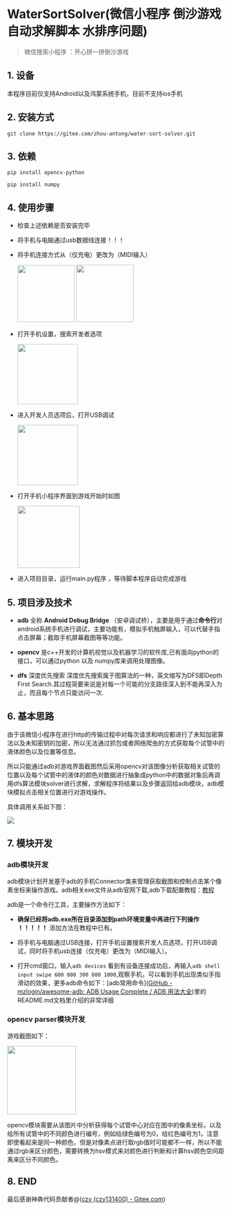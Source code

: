 # WaterSortSolver(微信小程序 倒沙游戏自动求解脚本 水排序问题)

> 微信搜索小程序 ：开心拼一拼倒沙游戏

## 1. 设备

本程序目前仅支持Android以及鸿蒙系统手机，目前不支持ios手机

## 2. 安装方式

```
git clone https://gitee.com/zhou-antong/water-sort-solver.git
```

## 3. 依赖

```
pip install opencv-python

pip install numpy
```

## 4. 使用步骤

+ 检查上述依赖是否安装完毕

+ 将手机与电脑通过usb数据线连接！！！

+ 将手机连接方式从（仅充电）更改为（MIDI输入）
  
  <img title="" src="src/01.jpg" alt="" width="132">
  
  <img title="" src="./src/02.jpg" alt="" width="133">

+ 打开手机设置，搜索开发者选项
  
  <img title="" src="src/03.jpg" alt="" width="140">

+ 进入开发人员选项后，打开USB调试
  
  <img title="" src="src/04.jpg" alt="" width="140">

+ 打开手机小程序界面到游戏开始时如图
  
  <img src="img/cache.jpg" title="" alt="" width="144">

+ 进入项目目录，运行main.py程序 ，等待脚本程序自动完成游戏

## 5. 项目涉及技术

+ **adb** 全称 **Android Debug Bridge** （安卓调试桥），主要是用于通过**命令行**对android系统手机进行调试，主要功能有，模拟手机触屏输入，可以代替手指点击屏幕；截取手机屏幕截图等等功能。

+ **opencv** 是c++开发的计算机视觉以及机器学习的软件库,已有面向python的接口，可以通过python 以及 numpy库来调用处理图像。

+ **dfs** 深度优先搜索 深度优先搜索属于图算法的一种，英文缩写为DFS即Depth First Search.其过程简要来说是对每一个可能的分支路径深入到不能再深入为止，而且每个节点只能访问一次.

## 6. 基本思路

由于该微信小程序在进行http的传输过程中对每次请求和响应都进行了未知加密算法以及未知密钥的加密，所以无法通过抓包或者网络爬虫的方式获取每个试管中的液体颜色以及位置等信息。

所以只能通过adb对游戏界面截图然后采用opencv对该图像分析获取相关试管的位置以及每个试管中的液体的颜色对数据进行抽象成python中的数据对象后再调用dfs算法模块solver进行求解，求解程序将结果以及步骤返回给adb模块，adb模块模拟点击相关位置进行对游戏操作。

具体调用关系如下图：

![](src/调用关系.png)

## 7. 模块开发

### adb模块开发

adb模块计划开发基于adb的手机Connector类来管理获取截图和控制点击某个像素坐标来操作游戏。adb相关exe文件从adb官网下载,adb下载配置教程：[教程]([adb下载安装及使用_Dongs丶的博客-CSDN博客_adb安装](https://blog.csdn.net/weixin_43927138/article/details/90477966))

adb是一个命令行工具，主要操作方法如下：

+ **确保已经将adb.exe所在目录添加到path环境变量中再进行下列操作 ！！！！！** 添加方法在教程中已有。

+ 将手机与电脑通过USB连接，打开手机设置搜索开发人员选项，打开USB调试，同时将手机usb连接（仅充电）更改为（MIDI输入）。

+ 打开cmd窗口，输入```adb devices``` 看到有设备连接成功后，再输入```adb shell input swipe 600 800 300 800 1000```,观察手机，可以看到手机出现类似手指滑动的效果，更多adb命令如下：[adb常用命令]([GitHub - mzlogin/awesome-adb: ADB Usage Complete / ADB 用法大全](https://github.com/mzlogin/awesome-adb))里的README.md文档里介绍的非常详细

### opencv parser模块开发

游戏截图如下：

<img src="img/cache.jpg" title="" alt="" width="159">

opencv模块需要从该图片中分析获得每个试管中心对应在图中的像素坐标，以及给所有试管中的不同颜色进行编号，例如给绿色编号为0，给红色编号为1，注意即使看起来是同一种颜色，但是对像素点进行取rgb值时可能都不一样，所以不能通过rgb来区分颜色，需要转换为hsv模式来对颜色进行判断和计算hsv颜色空间距离来区分不同颜色。



## 8. END

最后感谢神犇代码贡献者@([czy (czy131400) - Gitee.com](https://gitee.com/czy131400))
